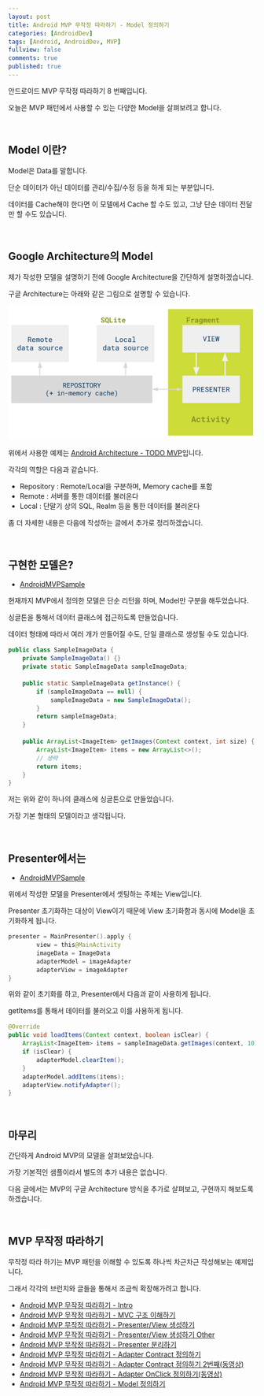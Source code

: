 ```yaml
---
layout: post
title: Android MVP 무작정 따라하기 - Model 정의하기
categories: [AndroidDev]
tags: [Android, AndroidDev, MVP]
fullview: false
comments: true
published: true
---
```


안드로이드 MVP 무작정 따라하기 8 번째입니다.

오늘은 MVP 패턴에서 사용할 수 있는 다양한 Model을 살펴보려고 합니다.


<br />

## Model 이란?

Model은 Data를 말합니다.

단순 데이터가 아닌 데이터를 관리/수집/수정 등을 하게 되는 부분입니다.

데이터를 Cache해야 한다면 이 모델에서 Cache 할 수도 있고, 그냥 단순 데이터 전달만 할 수도 있습니다.



<br />

## Google Architecture의 Model

제가 작성한 모델을 설명하기 전에 Google Architecture을 간단하게 설명하겠습니다.

구글 Architecture는 아래와 같은 그림으로 설명할 수 있습니다.

![mvp_model_01]

위에서 사용한 예제는 [Android Architecture - TODO MVP](https://github.com/googlesamples/android-architecture/tree/todo-mvp/)입니다.

각각의 역할은 다음과 같습니다.

- Repository : Remote/Local을 구분하며, Memory cache를 포함
- Remote : 서버를 통한 데이터를 불러온다
- Local : 단말기 상의 SQL, Realm 등을 통한 데이터를 불러온다

좀 더 자세한 내용은 다음에 작성하는 글에서 추가로 정리하겠습니다.


<br />

## 구현한 모델은?

- [AndroidMVPSample](https://github.com/taehwandev/AndroidMVPSample)

현재까지 MVP에서 정의한 모델은 단순 리턴을 하며, Model만 구분을 해두었습니다.

싱글톤을 통해서 데이터 클래스에 접근하도록 만들었습니다.

데이터 형태에 따라서 여러 개가 만들어질 수도, 단일 클래스로 생성될 수도 있습니다.

```java
public class SampleImageData {
    private SampleImageData() {}
    private static SampleImageData sampleImageData;

    public static SampleImageData getInstance() {
        if (sampleImageData == null) {
            sampleImageData = new SampleImageData();
        }
        return sampleImageData;
    }

    public ArrayList<ImageItem> getImages(Context context, int size) {
        ArrayList<ImageItem> items = new ArrayList<>();
        // 생략
        return items;
    }
}
```

저는 위와 같이 하나의 클래스에 싱글톤으로 만들었습니다.

가장 기본 형태의 모델이라고 생각됩니다.


<br />

## Presenter에서는

- [AndroidMVPSample](https://github.com/taehwandev/AndroidMVPSample)

위에서 작성한 모델을 Presenter에서 셋팅하는 주체는 View입니다.

Presenter 초기화하는 대상이 View이기 때문에 View 초기화함과 동시에 Model을 초기화하게 됩니다.

```kotlin
presenter = MainPresenter().apply {
		view = this@MainActivity
		imageData = ImageData
		adapterModel = imageAdapter
		adapterView = imageAdapter
}
```

위와 같이 초기화를 하고, Presenter에서 다음과 같이 사용하게 됩니다.

getItems를 통해서 데이터를 불러오고 이를 사용하게 됩니다.

```java
@Override
public void loadItems(Context context, boolean isClear) {
    ArrayList<ImageItem> items = sampleImageData.getImages(context, 10);
    if (isClear) {
        adapterModel.clearItem();
    }
    adapterModel.addItems(items);
    adapterView.notifyAdapter();
}
```


<br />

## 마무리

간단하게 Android MVP의 모델을 살펴보았습니다.

가장 기본적인 샘플이라서 별도의 추가 내용은 없습니다.

다음 글에서는 MVP의 구글 Architecture 방식을 추가로 살펴보고, 구현까지 해보도록 하겠습니다.


<br />

## MVP 무작정 따라하기

무작정 따라 하기는 MVP 패턴을 이해할 수 있도록 하나씩 차근차근 작성해보는 예제입니다.

그래서 각각의 브런치와 글들을 통해서 조금씩 확장해가려고 합니다.

- [Android MVP 무작정 따라하기 - Intro](http://thdev.tech/androiddev/2016/10/12/Android-MVP-Intro.html)
- [Android MVP 무작정 따라하기 - MVC 구조 이해하기](http://thdev.tech/androiddev/2016/10/23/Android-MVC-Architecture.html)
- [Android MVP 무작정 따라하기 - Presenter/View 생성하기](http://thdev.tech/androiddev/2016/11/28/Android-MVP-One.html)
- [Android MVP 무작정 따라하기 - Presenter/View 생성하기 Other](http://thdev.tech/androiddev/2016/11/30/Android-MVP-Two.html)
- [Android MVP 무작정 따라하기 - Presenter 분리하기](http://thdev.tech/androiddev/2016/12/23/Android-MVP-Three.html)
- [Android MVP 무작정 따라하기 - Adapter Contract 정의하기](http://thdev.tech/androiddev/2016/12/26/Android-MVP-Four.html)
- [Android MVP 무작정 따라하기 - Adapter Contract 정의하기 2번째(동영상)](http://thdev.tech/androiddev/2016/12/27/Android-MVP-Four-Two.html)
- [Android MVP 무작정 따라하기 - Adapter OnClick 정의하기(동영상)](http://thdev.tech/androiddev/2016/12/29/Android-MVP-Four-Three.html)
- [Android MVP 무작정 따라하기 - Model 정의하기](http://thdev.tech/androiddev/2016/12/29/Android-MVP-Model-One.html)


[mvp_model_01]: /images/2016/2016-12-29-Android-MVP-Model-One/mvp_model_01.png
